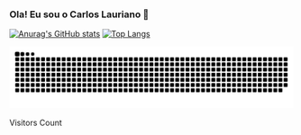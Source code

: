 ### Ola! Eu sou o Carlos Lauriano 👋

[![Anurag's GitHub stats](https://github-readme-stats.vercel.app/api?username=Carloslauriano&show_icons=true&theme=dracula)](https://github.com/Carloslauriano)
[![Top Langs](https://github-readme-stats.vercel.app/api/top-langs/?username=anuraghazra&hide_progress=false&layout=compact&theme=dracula)](https://github.com/Carloslauriano)

![Snake animation](https://github.com/Carloslauriano/Carloslauriano/blob/output/github-snake-dark.svg)

<div>
 <p aling="center">Visitors Count</p>
 <p aling="center"> <img aling="center" href="https://profile-counter.glitch.me/Carloslauriano/count.svg"/></p>
</div>
